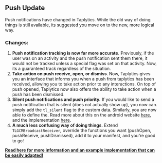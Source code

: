 ## Push Update

Push notifications have changed in Taplytics. While the old way of doing things is still available, its suggested you move on to the new, more logical way.

### Changes:

1. **Push notification tracking is now far more accurate.** Previously, if the user was on an activity and the push notification sent them there, it would not be tracked unless a special flag was set on that activity. Now, its a guaranteed track regardless of the situation. 
2. **Take action on push receive, open, or dismiss**. Now, Taplytics gives you an interface that informs you  when a push from taplytics has been received, allowing you to take action prior to any interactions. On top of push opened, Taplytics now also offers the ability to take action when a push has been dismissed. 
3. **Silent push notifications and push priority.** If you would like to send a push notification that is silent (does not actually show up), you now can. simply add the `tl_silent` flag to the custom data. Similarly, you are now able to define the. Read more about this on the android website [here](https://developer.android.com/design/patterns/notifications.html), and the implementation [here](https://github.com/taphotoplytics/Taplytics-Android-SDK/blob/master/PUSH.md#5-special-push-options-title-silent-push-etc).
4. **A much less confusing way of doing things**. Extend `TLGCMBroadcastReceiver`, override the functions you want (pushOpen, pushReceive, pushDismissed), add it to your manifest, and you're good to go!

**[Read here for more information and an example implementation that can be easily adapted!](https://github.com/taplytics/Taplytics-Android-SDK/blob/master/PUSH.md#4-custom-data-and-tracking-push-interactions)**